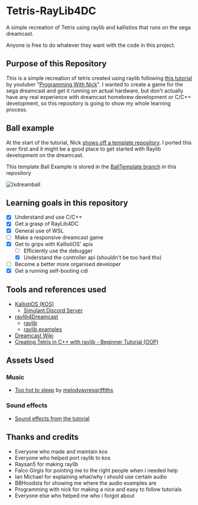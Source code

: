 # Tetris-RayLib4DC
A simple recreation of Tetris using raylib and kallistios that runs on the sega dreamcast.

Anyone is free to do whatever they want with the code in this project.

## Purpose of this Repository
This is a simple recreation of tetris created using raylib following [this tutorial](https://www.youtube.com/watch?v=wVYKG_ch4yM) by youtuber "[Programming With Nick](https://www.youtube.com/@programmingwithnick)". I wanted to create a game for the sega dreamcast and get it running on actual hardware, but don't actually have any real experience with dreamcast homebrew development or C/C++ development, so this repository is going to show my whole learning process.

## Ball example
At the start of the tutorial, Nick [shows off a template repository](https://github.com/educ8s/Raylib-CPP-Starter-Template-for-VSCODE-V2/tree/main). I ported this over first and it might be a good place to get started with Raylib development on the dreamcast. 

This template Ball Example is stored in the [BallTemplate branch](https://github.com/Niisoks/Tetris-RayLib4DC/tree/BallTemplate) in this repository

![lxdreamball](https://github.com/user-attachments/assets/db12df31-a8cc-416d-8ef8-4d4bad9c2823)

## Learning goals in this repository
- [x] Understand and use C/C++
- [x] Get a grasp of RayLib4DC
- [x] General use of WSL
- [ ] Make a responsive dreamcast game
- [x] Get to grips with KallistiOS' apis
    - [ ] Efficiently use the debugger
    - [x] Understand the controller api (shouldn't be too hard tho)
- [ ] Become a better more organised developer
- [x] Get a running self-booting cdi

## Tools and references used
- [KallistiOS (KOS)](https://github.com/KallistiOS/KallistiOS)
    - [Simulant Discord Server](https://discord.gg/NtBGReCtBT)
- [raylib4Dreamcast](https://github.com/psxdev/raylib4Dreamcast)
    - [raylib](https://github.com/raysan5/raylib)
    - [raylib examples](https://www.raylib.com/examples.html)
- [Dreamcast Wiki](https://dreamcast.wiki/Dreamcast.wiki)
- [Creating Tetris in C++ with raylib - Beginner Tutorial (OOP)](https://www.youtube.com/watch?v=wVYKG_ch4yM)

## Assets Used
### Music
- [Too hot to sleep](https://pixabay.com/music/video-games-too-hot-to-sleep-soundtrack-electronic-puzzle-game-computer-141571/) by [melodyayresgriffiths](https://pixabay.com/users/melodyayresgriffiths-27269767/)

### Sound effects
- [Sound effects from the tutorial](https://www.youtube.com/watch?v=wVYKG_ch4yM)

## Thanks and credits
- Everyone who made and maintain kos
- Everyone who helped port raylib to kos
- Raysan5 for making raylib
- Falco Girgis for pointing me to the right people when i needed help
- Ian Michael for explaining what/why i should use certain audio
- BBHoodsta for showing me where the audio examples are
- Programming with nick for making a nice and easy to follow tutorials
- Everyone else who helped me who i forgot about